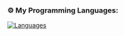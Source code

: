 ### ⚙️ My Programming Languages: 
<div> 
 
<a href="https://github.com/theDmitr" align="left"><img src="https://github-readme-stats-ruby-one.vercel.app/api/top-langs/?username=theDmitr&langs_count=100&title_color=0891b2&text_color=ffffff&icon_color=0891b2&bg_color=1c1917&hide_border=true&locale=en&custom_title=Top%20%Languages" alt="Languages" /></a> 
</div>
